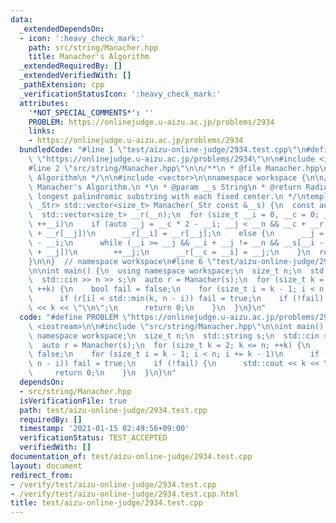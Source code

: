 ```yaml
---
data:
  _extendedDependsOn:
  - icon: ':heavy_check_mark:'
    path: src/string/Manacher.hpp
    title: Manacher's Algorithm
  _extendedRequiredBy: []
  _extendedVerifiedWith: []
  _pathExtension: cpp
  _verificationStatusIcon: ':heavy_check_mark:'
  attributes:
    '*NOT_SPECIAL_COMMENTS*': ''
    PROBLEM: https://onlinejudge.u-aizu.ac.jp/problems/2934
    links:
    - https://onlinejudge.u-aizu.ac.jp/problems/2934
  bundledCode: "#line 1 \"test/aizu-online-judge/2934.test.cpp\"\n#define PROBLEM\
    \ \"https://onlinejudge.u-aizu.ac.jp/problems/2934\"\n\n#include <iostream>\n\n\
    #line 2 \"src/string/Manacher.hpp\"\n\n/**\n * @file Manacher.hpp\n * @brief Manacher's\
    \ Algorithm\n */\n\n#include <vector>\n\nnamespace workspace {\n\n/**\n * @brief\
    \ Manacher's Algorithm.\n *\n * @param __s String\n * @return Radiuses of the\
    \ longest palindromic substring with each fixed center.\n */\ntemplate <class\
    \ _Str> std::vector<size_t> Manacher(_Str const &__s) {\n  const auto __n = std::size(__s);\n\
    \  std::vector<size_t> __r(__n);\n  for (size_t __i = 0, __c = 0; __i != __n;\
    \ ++__i)\n    if (auto __j = __c * 2 - __i; __j < __n && __c + __r[__c] > __i\
    \ + __r[__j])\n      __r[__i] = __r[__j];\n    else {\n      __j = __c + __r[__c]\
    \ - __i;\n      while (__i >= __j && __i + __j != __n && __s[__i - __j] == __s[__i\
    \ + __j])\n        ++__j;\n      __r[__c = __i] = __j;\n    }\n  return __r;\n\
    }\n\n}  // namespace workspace\n#line 6 \"test/aizu-online-judge/2934.test.cpp\"\
    \n\nint main() {\n  using namespace workspace;\n  size_t n;\n  std::string s;\n\
    \  std::cin >> n >> s;\n  auto r = Manacher(s);\n  for (size_t k = 2; k <= n;\
    \ ++k) {\n    bool fail = false;\n    for (size_t i = k - 1; i < n; i += k - 1)\n\
    \      if (r[i] < std::min(k, n - i)) fail = true;\n    if (!fail) {\n      std::cout\
    \ << k << \"\\n\";\n      return 0;\n    }\n  }\n}\n"
  code: "#define PROBLEM \"https://onlinejudge.u-aizu.ac.jp/problems/2934\"\n\n#include\
    \ <iostream>\n\n#include \"src/string/Manacher.hpp\"\n\nint main() {\n  using\
    \ namespace workspace;\n  size_t n;\n  std::string s;\n  std::cin >> n >> s;\n\
    \  auto r = Manacher(s);\n  for (size_t k = 2; k <= n; ++k) {\n    bool fail =\
    \ false;\n    for (size_t i = k - 1; i < n; i += k - 1)\n      if (r[i] < std::min(k,\
    \ n - i)) fail = true;\n    if (!fail) {\n      std::cout << k << \"\\n\";\n \
    \     return 0;\n    }\n  }\n}\n"
  dependsOn:
  - src/string/Manacher.hpp
  isVerificationFile: true
  path: test/aizu-online-judge/2934.test.cpp
  requiredBy: []
  timestamp: '2021-01-15 02:49:56+09:00'
  verificationStatus: TEST_ACCEPTED
  verifiedWith: []
documentation_of: test/aizu-online-judge/2934.test.cpp
layout: document
redirect_from:
- /verify/test/aizu-online-judge/2934.test.cpp
- /verify/test/aizu-online-judge/2934.test.cpp.html
title: test/aizu-online-judge/2934.test.cpp
---
```

